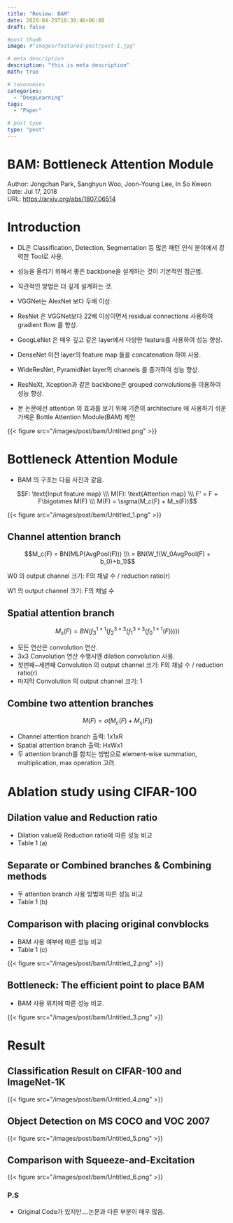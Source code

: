 ```yaml
---
title: "Review: BAM"
date: 2020-04-29T18:30:46+06:00
draft: false

#post thumb
image: #"images/featured-post/post-1.jpg"

# meta description
description: "this is meta description"
math: true

# taxonomies
categories:
  - "DeepLearning"
tags:
  - "Paper"

# post type
type: "post"
---
```


# BAM: Bottleneck Attention Module

Author: Jongchan Park, Sanghyun Woo, Joon-Young Lee, In So Kweon  
Date: Jul 17, 2018  
URL: https://arxiv.org/abs/1807.06514

# Introduction

- DL은 Classification, Detection, Segmentation 등 많은 패턴 인식 분야에서 강력한 Tool로 사용.

- 성능을 올리기 위해서 좋은 backbone을 설계하는 것이 기본적인 접근법.

- 직관적인 방법은 더 깊게 설계하는 것.

- VGGNet는 AlexNet 보다 두배 이상.

- ResNet 은 VGGNet보다 22배 이상이면서 residual connections 사용하여 gradient flow 를 향상.

- GoogLeNet 은 매우 깊고 같은 layer에서 다양한 feature를 사용하여 성능 향상.

- DenseNet 이전 layer의 feature map 들을 concatenation 하여 사용.

- WideResNet, PyramidNet layer의 channels 를 증가하여 성능 향상.

- ResNeXt, Xception과 같은 backbone은 grouped convolutions을 이용하여 성능 향상.

- 본 논문에선 attention 의 효과를 보기 위해 기존의 architecture 에 사용하기 쉬운 가벼운 Bottle Attention Module(BAM) 제안

{{< figure src="/images/post/bam/Untitled.png" >}}

# Bottleneck Attention Module

- BAM 의 구조는 다음 사진과 같음.

$$F: \text{Input feature map} \\\ M(F): \text{Attention map} \\\ F' = F + F\bigotimes M(F) \\\ M(F) = \sigma(M_c(F) + M_s(F))$$

{{< figure src="/images/post/bam/Untitled_1.png" >}}

## Channel attention branch

$$M_c(F) = BN(MLP(AvgPool(F))) \\\ = BN(W_1(W_0AvgPool(F) + b_0)+b_1)$$

W0 의 output channel 크기: F의 채널 수 / reduction ratio(r)

W1 의 output channel 크기: F의 채널 수

## Spatial attention branch

$$M_s(F)=BN(f_3^{1\times1}(f_2^{3\times3}(f_1^{3\times3}(f_0^{1\times1}(F)))))$$

- 모든 연산은 convolution 연산.
- 3x3 Convolution 연산 수행시엔 dilation convolution 사용.
- 첫번째~세번째 Convolution 의 output channel 크기: F의 채널 수 / reduction ratio(r)
- 마지막 Convolution 의 output channel 크기: 1

## Combine two attention branches

$$M(F) = \sigma(M_c(F) + M_s(F))$$

- Channel attention branch 출력: 1x1xR
- Spatial attention branch 출력: HxWx1
- 두 attention branch를 합치는 방법으로 element-wise summation, multiplication, max operation 고려.

# Ablation study using CIFAR-100

## Dilation value and Reduction ratio

- Dilation value와 Reduction ratio에 따른 성능 비교
- Table 1 (a)

## Separate or Combined branches & Combining methods

- 두 attention branch 사용 방법에 따른 성능 비교
- Table 1 (b)

## Comparison with placing original convblocks

- BAM 사용 여부에 따른 성능 비교
- Table 1 (c)

{{< figure src="/images/post/bam/Untitled_2.png" >}}

## Bottleneck: The efficient point to place BAM

- BAM 사용 위치에 따른 성능 비교.

{{< figure src="/images/post/bam/Untitled_3.png" >}}

# Result

## Classification Result on CIFAR-100 and ImageNet-1K

{{< figure src="/images/post/bam/Untitled_4.png" >}}

## Object Detection on MS COCO and VOC 2007

{{< figure src="/images/post/bam/Untitled_5.png" >}}

## Comparison with Squeeze-and-Excitation

{{< figure src="/images/post/bam/Untitled_6.png" >}}

### P.S

- Original Code가 있지만....논문과 다른 부분이 매우 많음.
